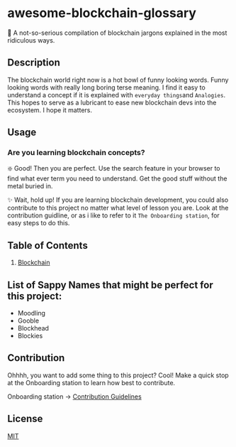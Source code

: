# awesome-blockchain-glossary 
🚧 A not-so-serious compilation of blockchain jargons explained in the most ridiculous ways.

## Description
The blockchain world right now is a hot bowl of funny looking words. Funny looking words with really long boring terse meaning. I find it easy to understand a concept if it is explained with `everyday things`and `Analogies`. This hopes to serve as a lubricant to ease new blockchain devs into the ecosystem. I hope it matters.

## Usage
### Are you learning blockchain concepts?
❇️ Good! Then you are perfect. Use the search feature in your browser to find what ever term you need to understand. Get the good stuff without the metal buried in.

✨ Wait, hold up! If you are learning blockchain development, you could also contribute to this project no matter what level of lesson you are. Look at the contribution guidline, or as i like to refer to it `The Onboarding station`, for easy steps to do this.

## Table of Contents
1. [Blockchain](https://github.com/kohasummons/awesome-blockchain-glossary/blob/deb58a6d6ed384dc1bca5ec3c72f0895fd206f2b/glossary/Blockchain.md)


## List of Sappy Names that might be perfect for this project:
- Moodling
- Gooble 
- Blockhead
- Blockies


## Contribution
Ohhhh, you want to add some thing to this project? Cool! Make a quick stop at the Onboarding station to learn how best to contribute.

Onboarding station -> [Contribution Guidelines](https://damn.what)

## License
[MIT](https://damn.what)
